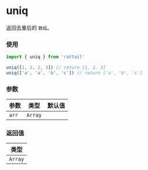 # uniq

返回去重后的 `数组`。

### 使用

```ts
import { uniq } from 'rattail'

uniq([1, 2, 2, 3]) // return [1, 2, 3]
uniq(['a', 'a', 'b', 'c']) // return ['a', 'b', 'c']
```

### 参数

| 参数  | 类型    | 默认值 |
| ----- | ------- | ------ |
| `arr` | `Array` |        |

### 返回值

| 类型    |
| ------- |
| `Array` |

